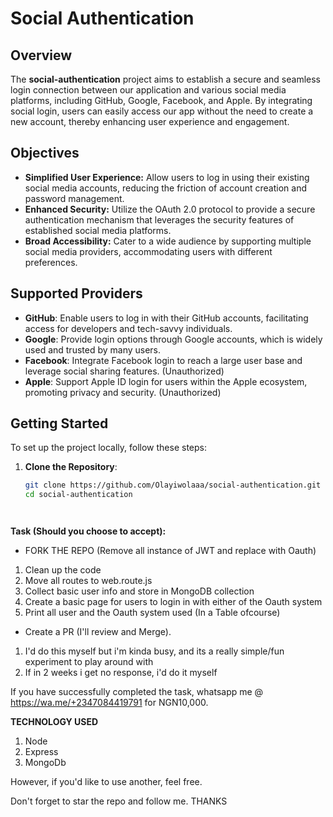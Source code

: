 # Social Authentication

## Overview

The **social-authentication** project aims to establish a secure and seamless login connection between our application and various social media platforms, including GitHub, Google, Facebook, and Apple. By integrating social login, users can easily access our app without the need to create a new account, thereby enhancing user experience and engagement.

## Objectives

- **Simplified User Experience:** Allow users to log in using their existing social media accounts, reducing the friction of account creation and password management.
- **Enhanced Security:** Utilize the OAuth 2.0 protocol to provide a secure authentication mechanism that leverages the security features of established social media platforms.
- **Broad Accessibility:** Cater to a wide audience by supporting multiple social media providers, accommodating users with different preferences.

## Supported Providers

- **GitHub**: Enable users to log in with their GitHub accounts, facilitating access for developers and tech-savvy individuals.
- **Google**: Provide login options through Google accounts, which is widely used and trusted by many users.
- **Facebook**: Integrate Facebook login to reach a large user base and leverage social sharing features. (Unauthorized)
- **Apple**: Support Apple ID login for users within the Apple ecosystem, promoting privacy and security. (Unauthorized)

## Getting Started

To set up the project locally, follow these steps:

1. **Clone the Repository**:
   ```bash
   git clone https://github.com/Olayiwolaaa/social-authentication.git
   cd social-authentication




**Task (Should you choose to accept):** 
- FORK THE REPO (Remove all instance of JWT and replace with Oauth)
1. Clean up the code
2. Move all routes to web.route.js
3. Collect basic user info and store in MongoDB collection
4. Create a basic page for users to login in with either of the Oauth system
5. Print all user and the Oauth system used (In a Table ofcourse)

- Create a PR (I'll review and Merge).
1. I'd do this myself but i'm kinda busy, and its a really simple/fun experiment to play around with
2. If in 2 weeks i get no response, i'd do it myself

If you have successfully completed the task, whatsapp me @ https://wa.me/+2347084419791 for NGN10,000.

**TECHNOLOGY USED**
1. Node
2. Express
3. MongoDb

However, if you'd like to use another, feel free.

Don't forget to star the repo and follow me. THANKS
